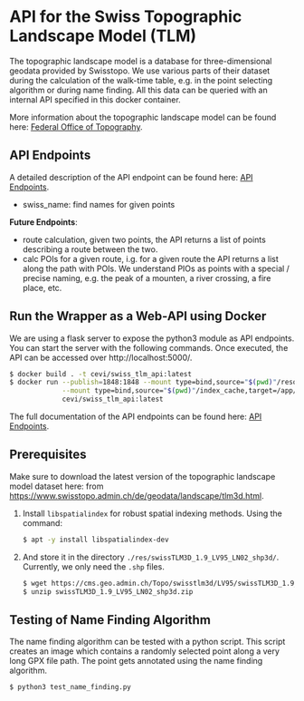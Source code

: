 # API for the Swiss Topographic Landscape Model (TLM)

The topographic landscape model is a database for three-dimensional geodata provided by Swisstopo. We use various parts
of their dataset during the calculation of the walk-time table, e.g. in the point selecting algorithm or during name
finding. All this data can be queried with an internal API specified in this docker container.

More information about the topographic landscape model can be found here:
[Federal Office of Topography](https://www.swisstopo.admin.ch/en/knowledge-facts/topographic-landscape-model.html).

## API Endpoints

A detailed description of the API endpoint can be found here: [API Endpoints](API_Endpoints.md).

- swiss_name: find names for given points

**Future Endpoints**:
- route calculation, given two points, the API returns a list of points describing a route between the two.
- calc POIs for a given route, i.g. for a given route the API returns a list along the path with POIs. We understand
  PIOs as points with a special / precise naming, e.g. the peak of a mounten, a river crossing, a fire place, etc.


## Run the Wrapper as a Web-API using Docker

We are using a flask server to expose the python3 module as API endpoints. You can start the server with the following
commands. Once executed, the API can be accessed over http://localhost:5000/.

```bash
$ docker build . -t cevi/swiss_tlm_api:latest
$ docker run --publish=1848:1848 --mount type=bind,source="$(pwd)"/resources,target=/app/resources \
             --mount type=bind,source="$(pwd)"/index_cache,target=/app/index_cache \
             cevi/swiss_tlm_api:latest 
```

The full documentation of the API endpoints can be found here: [API Endpoints](API_Endpoints.md).


## Prerequisites

Make sure to download the latest version of the topographic landscape model dataset here:
from https://www.swisstopo.admin.ch/de/geodata/landscape/tlm3d.html.

1) Install `libspatialindex` for robust spatial indexing methods. Using the command:
   ```bash
   $ apt -y install libspatialindex-dev
   ```

2) And store it in the directory `./res/swissTLM3D_1.9_LV95_LN02_shp3d/`. Currently, we only need the `.shp` files.
   ```bash
   $ wget https://cms.geo.admin.ch/Topo/swisstlm3d/LV95/swissTLM3D_1.9_LV95_LN02_shp3d.zip
   $ unzip swissTLM3D_1.9_LV95_LN02_shp3d.zip 
   ```

## Testing of Name Finding Algorithm

The name finding algorithm can be tested with a python script. This script creates an image which contains a randomly
selected point along a very long GPX file path. The point gets annotated using the name finding algorithm.

```bash
$ python3 test_name_finding.py 
```
